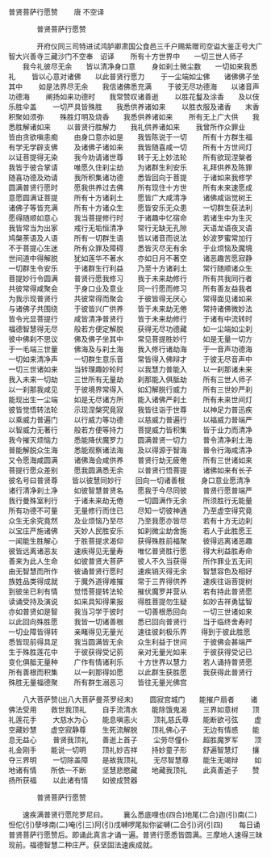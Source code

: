   普贤菩萨行愿赞
　　唐 不空译




　　　　普贤菩萨行愿赞

　　　　开府仪同三司特进试鸿胪卿肃国公食邑三千户赐紫赠司空谥大鉴正号大广智大兴善寺三藏沙门不空奉　诏译
　　所有十方世界中　　一切三世人师子
　　我今礼彼尽无余　　皆以清净身口意
　　身如刹土微尘数　　一切如来我悉礼
　　皆以心意对诸佛　　以此普贤行愿力
　　于一尘端如尘佛　　诸佛佛子坐其中
　　如是法界尽无余　　我信诸佛悉充满
　　于彼无尽功德海　　以诸音声功德海
　　阐扬如来功德时　　我常赞叹诸善逝
　　以胜花鬘及涂香　　及以伎乐胜伞盖
　　一切严具皆殊胜　　我悉供养诸如来
　　以胜衣服及诸香　　末香积聚如须弥
　　殊胜灯明及烧香　　我悉供养诸如来
　　所有无上广大供　　我悉胜解诸如来
　　以普贤行胜解力　　我礼供养诸如来
　　我曾所作众罪业　　皆由贪欲嗔恚痴
　　由身口意亦如是　　我皆陈说于一切
　　所有十方群生福　　有学无学辟支佛
　　及诸佛子诸如来　　我皆随喜咸一切
　　所有十方世间灯　　以证菩提得无染
　　我今劝请诸世尊　　转于无上妙法轮
　　所有欲现涅槃者　　我皆于彼合掌请
　　唯愿久住刹尘劫　　为诸群生利安乐
　　礼拜供养及陈罪　　随喜功德及劝请
　　我所积集诸功德　　悉皆回向于菩提
　　于诸如来我修学　　圆满普贤行愿时
　　愿我供养过去佛　　所有现住十方世
　　所有未来速愿成　　意愿圆满证菩提
　　所有十方诸刹土　　愿皆广大咸清净
　　诸佛咸诣觉树王　　诸佛子等皆充满
　　所有十方诸众生　　愿皆安乐无众患
　　一切群生获法利　　愿得随顺如意心
　　我当菩提修行时　　于诸趣中忆宿命
　　若诸生中为生灭　　我皆常当为出家
　　戒行无垢恒清净　　常行无缺无孔隙
　　天语龙语夜叉语　　鸠槃荼语及人语
　　所有一切群生语　　皆以诸音而说法
　　妙波罗蜜常加行　　不于菩提心生迷
　　所有众罪及障碍　　悉皆灭尽无有余
　　于业烦恼及魔境　　世间道中得解脱
　　犹如莲华不著水　　亦如日月不著空
　　诸恶趣苦愿寂静　　一切群生令安乐
　　于诸群生行利益　　乃至十方诸刹土
　　常行随顺诸众生　　菩提妙行令圆满
　　普贤行愿我修习　　我于未来劫修行
　　所有共我同行者　　共彼常得咸聚会
　　于身口业及意业　　同一行愿而修习
　　所有善友益我者　　为我示现普贤行
　　共彼常得而聚会　　于彼皆得无厌心
　　常得面见诸如来　　与诸佛子共围绕
　　于彼皆兴广供养　　皆于未来劫无倦
　　常持诸佛微妙法　　皆令光显菩提行
　　咸皆清净普贤行　　皆于未来劫修行
　　于诸有中流转时　　福德智慧得无尽
　　般若方便定解脱　　获得无尽功德藏
　　如一尘端如尘刹　　彼中佛刹不思议
　　佛及佛子坐其中　　常见菩提胜妙行
　　如是无量一切方　　于一毛端三世量
　　佛海及与刹土海　　我入修行诸劫海
　　于一音声功德海　　一切如来清净声
　　一切群生意乐音　　常皆得入佛辩才
　　于彼无尽音声中　　一切三世诸如来
　　当转理趣妙轮时　　以我慧力普能入
　　以一刹那诸未来　　我入未来一切劫
　　三世所有无量劫　　刹那能入俱胝劫
　　所有三世人师子　　以一刹那我咸见
　　于彼境界常得入　　如幻解脱行威力
　　所有三世妙严刹　　能现出生一尘端
　　如是无尽诸方所　　能入诸佛严刹土
　　所有未来世间灯　　彼皆觉悟转法轮
　　示现涅槃究竟寂　　我皆往诣于世尊
　　以神足力普迅疾　　以乘威力普遍门
　　以行威力等功德　　以慈威力普遍行
　　以福威力普端严　　以智威力无著行
　　般若方便等持力　　菩提威力皆积集
　　皆于业力而清净　　我今摧灭烦恼力
　　悉能降伏魔罗力　　圆满普贤一切力
　　普令清净刹土海　　普能解脱众生海
　　悉能观察诸法海　　及以得源于智海
　　普令行海咸清净　　又令愿海咸圆满
　　诸佛海会咸供养　　普贤行劫无疲倦
　　所有三世诸如来　　菩提行愿众差别
　　愿我圆满悉无余　　以普贤行悟菩提
　　诸佛如来有长子　　彼名号曰普贤尊　　皆以彼慧同妙行　　回向一切诸善根
　　身口意业愿清净　　诸行清净刹土净
　　如彼智慧普贤名　　愿我于今尽同彼
　　普贤行愿普端严　　我行曼殊室利行
　　于诸未来劫无倦　　一切圆满作无余
　　所须胜行无能量　　所有功德不可量
　　无量修行而住已　　尽知一切彼神通
　　乃至虚空得究竟　　众生无余究竟然
　　及业烦恼乃至尽　　乃至我愿亦皆尽
　　若有十方无边刹　　以宝庄严施诸佛
　　天妙人民胜安乐　　如刹微尘劫舍施
　　若人于此胜愿王　　一闻能生胜解心
　　于胜菩提求渴仰　　获得殊胜前福聚
　　彼得远离诸恶趣　　彼皆远离诸恶友
　　速疾得见无量寿　　唯忆普贤胜行愿
　　得大利益胜寿命　　善来为此人生命
　　如彼普贤大菩萨　　彼人不久当获得
　　所作罪业五无间　　由无智慧而所作
　　彼诵普贤行愿时　　速疾销灭得无余
　　智慧容色及相好　　族姓品类得成就
　　于魔外道得难摧　　常于三界得供养
　　速疾往诣菩提树　　到彼坐已利有情
　　觉悟菩提转法轮　　摧伏魔罗并营从
　　若有持此普贤愿　　读诵受持及演说
　　如来具知得果报　　得胜菩提勿生疑
　　如妙吉祥勇猛智　　亦如普贤如是智
　　我当习学于彼时　　一切善根悉回向
　　一切三世诸如来　　以此回向殊胜愿
　　我皆一切诸善根　　悉已回向普贤行
　　当于临终舍寿时　　一切业障皆得转
　　亲睹得见无量光　　速往彼刹极乐界　　得到于彼此胜愿　　悉皆现前得具足
　　我当圆满皆无余　　众生利益于世间
　　于彼佛会甚端严　　生于殊胜莲花中
　　于彼获得受记莂　　亲对无量光如来
　　于彼获得受记已　　变化俱胝无量种
　　广作有情诸利乐　　十方世界以慧力
　　若人诵持普贤愿　　所有善根而积集
　　以一刹那得如愿　　以此群生获胜愿
　　我获得此普贤行　　殊胜无量福德聚
　　所有群生溺恶习　　皆往无量光佛宫



　　八大菩萨赞(出八大菩萨曼茶罗经末)
　　圆寂宫城门　　能摧户扇者
　　诸佛法受用　　救世我顶礼
　　自手流清水　　能除饿鬼渴
　　三界如意树　　顶礼莲花手
　　大慈水为心　　能息嗔恚火
　　顶礼慈氏尊　　能断欲弓弦
　　虚空藏妙慧　　虚空寂静尊
　　生死流解脱　　顶礼佛心子
　　无边有情惑　　能息无益心
　　普贤我顶礼　　善逝上首子
　　尘劳尽僮仆　　超胜魔罗军
　　顶礼金刚手　　能说一切明
　　顶礼妙吉祥　　持妙童子形
　　舒遍智慧灯　　攘夺三界明
　　一切除盖障　　是故我顶礼
　　无尽智慧尊　　能生无竭辩
　　如地诸有情　　所依一不断
　　坚慧悲愍藏　　地藏我顶礼
　　此真善逝子　　赞扬所获福
　　以此诸有情　　如彼成赞器

　　　　普贤菩萨行愿赞

　　速疾满普贤行愿陀罗尼曰。
　　襄么悉底哩也(四合)地尾(二合)迦(引)南(二)
怛佗(引)孽哆南(二)唵(引三)阿(引)戌嚩啰尾拟你娑嚩(二合引)诃(引四)
　　每日诵普贤菩萨行愿赞后。即诵此真言才诵一遍。普贤行愿悉皆圆满。三摩地人速得三昧现前。福德智慧二种庄严。获坚固法速疾成就。

